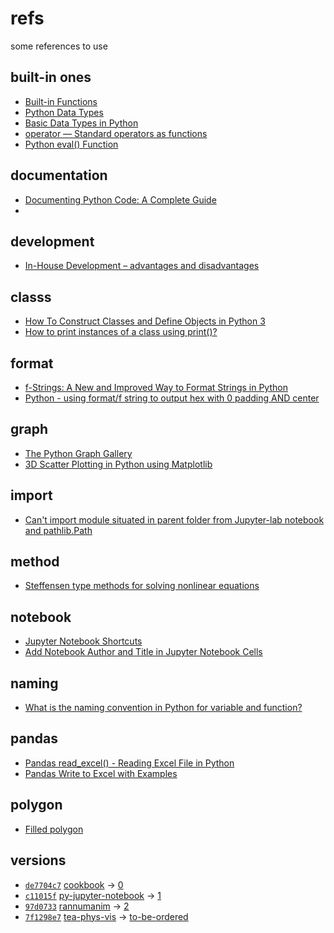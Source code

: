 # refs
some references to use


## built-in ones
+ [Built-in Functions](https://docs.python.org/3/library/functions.html)
+ [Python Data Types](https://www.w3schools.com/python/python_datatypes.asp)
+ [Basic Data Types in Python](https://realpython.com/python-data-types/)
+ [operator — Standard operators as functions](https://docs.python.org/3/library/operator.html)
+ [Python eval() Function](https://www.w3schools.com/python/ref_func_eval.asp)


## documentation
+ [Documenting Python Code: A Complete Guide](https://realpython.com/documenting-python-code/)
+ [](https://www.codingem.com/python-how-to-document-functions/)


## development
+ [In-House Development – advantages and disadvantages](https://binarapps.com/in-house-development-advantages-and-disadvantages/)


## classs
+ [How To Construct Classes and Define Objects in Python 3](https://www.digitalocean.com/community/tutorials/how-to-construct-classes-and-define-objects-in-python-3)
+ [How to print instances of a class using print()?](https://stackoverflow.com/a/1535336/9475509)


## format
+ [f-Strings: A New and Improved Way to Format Strings in Python](https://realpython.com/python-f-strings/#f-strings-a-new-and-improved-way-to-format-strings-in-python)
+ [Python - using format/f string to output hex with 0 padding AND center](https://stackoverflow.com/a/52843600/9475509)


## graph
+ [The Python Graph Gallery](https://www.python-graph-gallery.com/)
+ [3D Scatter Plotting in Python using Matplotlib](https://www.geeksforgeeks.org/3d-scatter-plotting-in-python-using-matplotlib/)


## import
+ [Can't import module situated in parent folder from Jupyter-lab notebook and pathlib.Path](https://stackoverflow.com/a/64562179/9475509)


## method
+ [Steffensen type methods for solving nonlinear equations](https://core.ac.uk/download/pdf/82387196.pdf)


## notebook
+ [Jupyter Notebook Shortcuts](https://towardsdatascience.com/jypyter-notebook-shortcuts-bf0101a98330)
+ [Add Notebook Author and Title in Jupyter Notebook Cells](https://stackoverflow.com/a/70393677/9475509)


## naming
+ [What is the naming convention in Python for variable and function?](https://stackoverflow.com/a/159745/9475509)


## pandas
+ [Pandas read_excel() - Reading Excel File in Python](https://www.digitalocean.com/community/tutorials/pandas-read_excel-reading-excel-file-in-python)
+ [Pandas Write to Excel with Examples](https://sparkbyexamples.com/pandas/pandas-write-to-excel-with-examples/)


## polygon
+ [Filled polygon](https://matplotlib.org/stable/gallery/lines_bars_and_markers/fill.html)


## versions
+ [`de7704c7`](https://github.com/dudung/cookbook/tree/de7704c72cd1faa7ba8a477b118c4c4cc6a8097d/notebook) [cookbook](https://github.com/dudung/cookbook) &rightarrow; [0](src/0/README.md)
+ [`c11015f`](https://github.com/dudung/tea-phys-vis/tree/c11015f20e164305efff90148f61dd5d2ab3ec21) [py-jupyter-notebook](py-jupyter-notebook/README.md) &rightarrow; [1](src/1/README.md)
+ [`97d0733`](https://github.com/dudung/rannumanim/tree/97d0733f15ba2e4fad7b7c1ac2b45525fd64cdae) [rannumanim](https://github.com/dudung/rannumanim) &rightarrow; [2](src/2/README.md)
+ [`7f1298e7`](https://github.com/dudung/tea-phys-vis/tree/aae6ca6f3f89199c40fa19fa8f8408eaa794e4ef) [tea-phys-vis](https://github.com/dudung/tea-phys-vis) &rightarrow; [to-be-ordered](https://github.com/dudung/py-jupyter-nb/tree/7f1298e7f644bf6472ae4e79c9727be276b00393/src/to-be-ordered)
